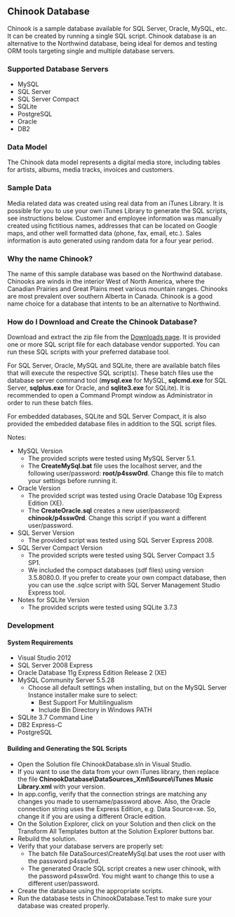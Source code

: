 ## Chinook Database

Chinook is a sample database available for SQL Server, Oracle, MySQL, etc. It can be created by running a single SQL script. Chinook database is an alternative to the Northwind database, being ideal for demos and testing ORM tools targeting single and multiple database servers.

### Supported Database Servers

* MySQL
* SQL Server
* SQL Server Compact
* SQLite
* PostgreSQL
* Oracle
* DB2

### Data Model

The Chinook data model represents a digital media store, including tables for artists, albums, media tracks, invoices and customers.

### Sample Data

Media related data was created using real data from an iTunes Library. It is possible for you to use your own iTunes Library to generate the SQL scripts, see instructions below.
Customer and employee information was manually created using fictitious names, addresses that can be located on Google maps, and other well formatted data (phone, fax, email, etc.).
Sales information is auto generated using random data for a four year period.

### Why the name Chinook?

The name of this sample database was based on the Northwind database. Chinooks are winds in the interior West of North America, where the Canadian Prairies and Great Plains meet various mountain ranges. Chinooks are most prevalent over southern Alberta in Canada. Chinook is a good name choice for a database that intents to be an alternative to Northwind.

### How do I Download and Create the Chinook Database?

Download and extract the zip file from the [Downloads page](https://chinookdatabase.codeplex.com/releases/view/55681). It is provided one or more SQL script file for each database vendor supported. You can run these SQL scripts with your preferred database tool.

For SQL Server, Oracle, MySQL and SQLite, there are available batch files that will execute the respective SQL script(s). These batch files use the database server command tool (**mysql.exe** for MySQL, **sqlcmd.exe** for SQL Server, **sqlplus.exe** for Oracle, and **sqlite3.exe** for SQLite). It is recommended to open a Command Prompt window as Administrator in order to run these batch files.

For embedded databases, SQLite and SQL Server Compact, it is also provided the embedded database files in addition to the SQL script files. 

Notes:

* MySQL Version
  * The provided scripts were tested using MySQL Server 5.1.
  * The **CreateMySql.bat** file uses the localhost server, and the following user/password: **root/p4ssw0rd**. Change this file to match your settings before running it.
* Oracle Version
  * The provided script was tested using Oracle Database 10g Express Edition (XE).
  * The **CreateOracle.sql** creates a new user/password: **chinook/p4ssw0rd**. Change this script if you want a different user/password.
* SQL Server Version
  * The provided script was tested using SQL Server Express 2008.
* SQL Server Compact Version
  * The provided scripts were tested using SQL Server Compact 3.5 SP1.
  * We included the compact databases (sdf files) using version 3.5.8080.0. If you prefer to create your own compact database, then you can use the .sqlce script with SQL Server Management Studio Express tool.
* Notes for SQLite Version
  * The provided scripts were tested using SQLite 3.7.3

### Development

#### System Requirements

* Visual Studio 2012
* SQL Server 2008 Express
* Oracle Database 11g Express Edition Release 2 (XE)
* MySQL Community Server 5.5.28
  * Choose all default settings when installing, but on the MySQL Server Instance installer make sure to select:
    * Best Support For Multilingualism
    * Include Bin Directory in Windows PATH
* SQLite 3.7 Command Line
* DB2 Express-C
* PostgreSQL

#### Building and Generating the SQL Scripts

* Open the Solution file ChinookDatabase.sln in Visual Studio.
* If you want to use the data from your own iTunes library, then replace the file **ChinookDatabase\DataSources\_Xml\Source\iTunes Music Library.xml** with your version.
* In app.config, verify that the connection strings are matching any changes you made to username/password above. Also, the Oracle connection string uses the Express Edition, e.g. Data Source=xe. So, change it if you are using a different Oracle edition.
* On the Solution Explorer, click on your Solution and then click on the Transform All Templates button at the Solution Explorer buttons bar.
* Rebuild the solution.
* Verify that your database servers are properly set:
  * The batch file DataSources\CreateMySql.bat uses the root user with the password p4ssw0rd.
  * The generated Oracle SQL script creates a new user chinook, with the password p4ssw0rd. You might want to change this to use a different user/password.
* Create the database using the appropriate scripts.
* Run the database tests in ChinookDatabase.Test to make sure your database was created properly.
